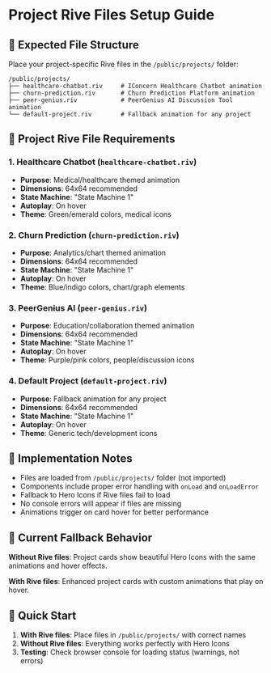 # Project Rive Files Setup Guide

## 📁 Expected File Structure

Place your project-specific Rive files in the `/public/projects/` folder:

```
/public/projects/
├── healthcare-chatbot.riv     # IConcern Healthcare Chatbot animation
├── churn-prediction.riv       # Churn Prediction Platform animation
├── peer-genius.riv            # PeerGenius AI Discussion Tool animation
└── default-project.riv        # Fallback animation for any project
```

## 🎨 Project Rive File Requirements

### 1. Healthcare Chatbot (`healthcare-chatbot.riv`)
- **Purpose**: Medical/healthcare themed animation
- **Dimensions**: 64x64 recommended
- **State Machine**: "State Machine 1"
- **Autoplay**: On hover
- **Theme**: Green/emerald colors, medical icons

### 2. Churn Prediction (`churn-prediction.riv`)
- **Purpose**: Analytics/chart themed animation
- **Dimensions**: 64x64 recommended
- **State Machine**: "State Machine 1"
- **Autoplay**: On hover
- **Theme**: Blue/indigo colors, chart/graph elements

### 3. PeerGenius AI (`peer-genius.riv`)
- **Purpose**: Education/collaboration themed animation
- **Dimensions**: 64x64 recommended
- **State Machine**: "State Machine 1"
- **Autoplay**: On hover
- **Theme**: Purple/pink colors, people/discussion icons

### 4. Default Project (`default-project.riv`)
- **Purpose**: Fallback animation for any project
- **Dimensions**: 64x64 recommended
- **State Machine**: "State Machine 1"
- **Autoplay**: On hover
- **Theme**: Generic tech/development icons

## 🔧 Implementation Notes

- Files are loaded from `/public/projects/` folder (not imported)
- Components include proper error handling with `onLoad` and `onLoadError`
- Fallback to Hero Icons if Rive files fail to load
- No console errors will appear if files are missing
- Animations trigger on card hover for better performance

## 📝 Current Fallback Behavior

**Without Rive files**: Project cards show beautiful Hero Icons with the same animations and hover effects.

**With Rive files**: Enhanced project cards with custom animations that play on hover.

## 🚀 Quick Start

1. **With Rive files**: Place files in `/public/projects/` with correct names
2. **Without Rive files**: Everything works perfectly with Hero Icons
3. **Testing**: Check browser console for loading status (warnings, not errors)